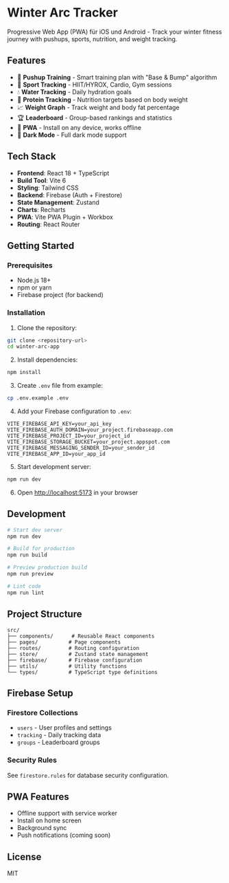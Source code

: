 # Winter Arc Tracker

Progressive Web App (PWA) für iOS und Android - Track your winter fitness journey with pushups, sports, nutrition, and weight tracking.

## Features

- 💪 **Pushup Training** - Smart training plan with "Base & Bump" algorithm
- 🏃 **Sport Tracking** - HIIT/HYROX, Cardio, Gym sessions
- 💧 **Water Tracking** - Daily hydration goals
- 🥩 **Protein Tracking** - Nutrition targets based on body weight
- 📈 **Weight Graph** - Track weight and body fat percentage
- 🏆 **Leaderboard** - Group-based rankings and statistics
- 📱 **PWA** - Install on any device, works offline
- 🌙 **Dark Mode** - Full dark mode support

## Tech Stack

- **Frontend**: React 18 + TypeScript
- **Build Tool**: Vite 6
- **Styling**: Tailwind CSS
- **Backend**: Firebase (Auth + Firestore)
- **State Management**: Zustand
- **Charts**: Recharts
- **PWA**: Vite PWA Plugin + Workbox
- **Routing**: React Router

## Getting Started

### Prerequisites

- Node.js 18+
- npm or yarn
- Firebase project (for backend)

### Installation

1. Clone the repository:
```bash
git clone <repository-url>
cd winter-arc-app
```

2. Install dependencies:
```bash
npm install
```

3. Create `.env` file from example:
```bash
cp .env.example .env
```

4. Add your Firebase configuration to `.env`:
```env
VITE_FIREBASE_API_KEY=your_api_key
VITE_FIREBASE_AUTH_DOMAIN=your_project.firebaseapp.com
VITE_FIREBASE_PROJECT_ID=your_project_id
VITE_FIREBASE_STORAGE_BUCKET=your_project.appspot.com
VITE_FIREBASE_MESSAGING_SENDER_ID=your_sender_id
VITE_FIREBASE_APP_ID=your_app_id
```

5. Start development server:
```bash
npm run dev
```

6. Open [http://localhost:5173](http://localhost:5173) in your browser

## Development

```bash
# Start dev server
npm run dev

# Build for production
npm run build

# Preview production build
npm run preview

# Lint code
npm run lint
```

## Project Structure

```
src/
├── components/      # Reusable React components
├── pages/          # Page components
├── routes/         # Routing configuration
├── store/          # Zustand state management
├── firebase/       # Firebase configuration
├── utils/          # Utility functions
└── types/          # TypeScript type definitions
```

## Firebase Setup

### Firestore Collections

- `users` - User profiles and settings
- `tracking` - Daily tracking data
- `groups` - Leaderboard groups

### Security Rules

See `firestore.rules` for database security configuration.

## PWA Features

- Offline support with service worker
- Install on home screen
- Background sync
- Push notifications (coming soon)

## License

MIT
